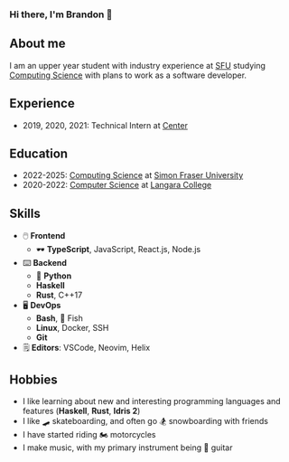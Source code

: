 ### Hi there, I'm Brandon 👋

## About me
I am an upper year student with industry experience at [SFU][sfu] studying [Computing Science][sfu_cmpt] with plans to work as a software developer.

## Experience
* 2019, 2020, 2021: Technical Intern at [Center][cent]

## Education
* 2022-2025: [Computing Science][sfu_cmpt] at [Simon Fraser University][sfu]
* 2020-2022: [Computer Science][lang_cmpt] at [Langara College][lang]

[sfu]: https://www.sfu.ca
[sfu_cmpt]: https://www.sfu.ca/computing.html
[lang_cmpt]: https://langara.ca/programs-and-courses/programs/computer-science
[lang]: https://langara.ca
[cent]: https://getcenter.com

## Skills 
* :computer_mouse: **Frontend**
  * :dark_sunglasses: **TypeScript**, JavaScript, React.js, Node.js
* :keyboard: **Backend**
  * :snake: **Python**
  * **Haskell**
  * **Rust**, C++17
* :desktop_computer: **DevOps**
  * **Bash**, :tropical_fish: Fish
  * **Linux**, Docker, SSH
  * **Git**
* :spiral_notepad: **Editors**: VSCode, Neovim, Helix

## Hobbies
* I like learning about new and interesting programming languages and features (**Haskell**, **Rust**, **Idris 2**)
* I like :skateboard: skateboarding, and often go :snowboarder: snowboarding with friends
* I have started riding :motorcycle: motorcycles
* I make music, with my primary instrument being :guitar: guitar